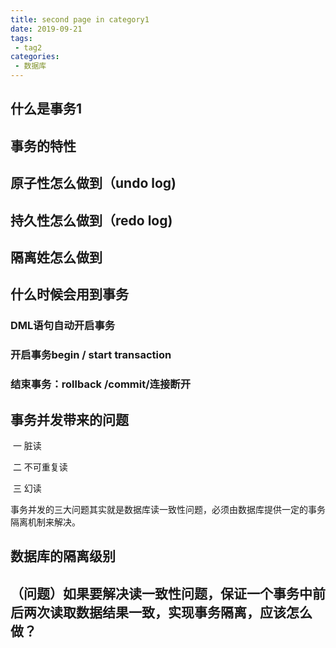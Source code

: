 ```yaml
---
title: second page in category1
date: 2019-09-21
tags:
 - tag2
categories:
 - 数据库
--- 
```

## 什么是事务1

## 事务的特性

## 原子性怎么做到（undo log)

## 持久性怎么做到（redo log)

## 隔离姓怎么做到

## 什么时候会用到事务 

### DML语句自动开启事务

### 开启事务begin / start transaction

### 结束事务：rollback /commit/连接断开

## 事务并发带来的问题

​	一 脏读

​	二 不可重复读

​	三 幻读

事务并发的三大问题其实就是数据库读一致性问题，必须由数据库提供一定的事务隔离机制来解决。

## 数据库的隔离级别

## （问题）如果要解决读一致性问题，保证一个事务中前后两次读取数据结果一致，实现事务隔离，应该怎么做？

​    




